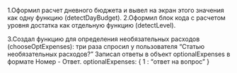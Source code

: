 1.Оформил расчет дневного бюджета  и вывел на экран этого значения как одну функцию (detectDayBudget).
2.Оформил блок кода с расчетом уровня достатка как отдельную функцию (detectLevel).

3.Создал функцию для определения необязательных расходов (chooseOptExpenses):
  три раза спросил у пользователя “Статью необязательных расходов?”
  Записал ответы в объект optionalExpenses в формате Номер - Ответ.
  optionalExpenses: {
  1 : “ответ на вопрос”
}
